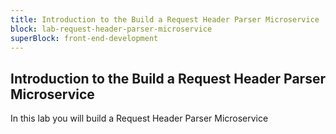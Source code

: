 ```yaml
---
title: Introduction to the Build a Request Header Parser Microservice
block: lab-request-header-parser-microservice
superBlock: front-end-development
---
```


## Introduction to the Build a Request Header Parser Microservice

In this lab you will build a Request Header Parser Microservice
